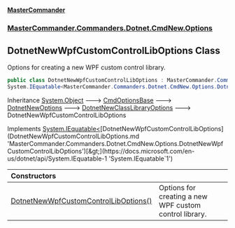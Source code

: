 #### [MasterCommander](MasterCommander.md 'MasterCommander')
### [MasterCommander.Commanders.Dotnet.CmdNew.Options](MasterCommander.md#MasterCommander.Commanders.Dotnet.CmdNew.Options 'MasterCommander.Commanders.Dotnet.CmdNew.Options')

## DotnetNewWpfCustomControlLibOptions Class

Options for creating a new WPF custom control library.

```csharp
public class DotnetNewWpfCustomControlLibOptions : MasterCommander.Commanders.Dotnet.CmdNew.Options.DotnetNewClassLibraryOptions,
System.IEquatable<MasterCommander.Commanders.Dotnet.CmdNew.Options.DotnetNewWpfCustomControlLibOptions>
```

Inheritance [System.Object](https://docs.microsoft.com/en-us/dotnet/api/System.Object 'System.Object') &#129106; [CmdOptionsBase](CmdOptionsBase.md 'MasterCommander.Core.CmdOptionsBase') &#129106; [DotnetNewOptions](DotnetNewOptions.md 'MasterCommander.Commanders.Dotnet.CmdNew.Options.DotnetNewOptions') &#129106; [DotnetNewClassLibraryOptions](DotnetNewClassLibraryOptions.md 'MasterCommander.Commanders.Dotnet.CmdNew.Options.DotnetNewClassLibraryOptions') &#129106; DotnetNewWpfCustomControlLibOptions

Implements [System.IEquatable&lt;](https://docs.microsoft.com/en-us/dotnet/api/System.IEquatable-1 'System.IEquatable`1')[DotnetNewWpfCustomControlLibOptions](DotnetNewWpfCustomControlLibOptions.md 'MasterCommander.Commanders.Dotnet.CmdNew.Options.DotnetNewWpfCustomControlLibOptions')[&gt;](https://docs.microsoft.com/en-us/dotnet/api/System.IEquatable-1 'System.IEquatable`1')

| Constructors | |
| :--- | :--- |
| [DotnetNewWpfCustomControlLibOptions()](DotnetNewWpfCustomControlLibOptions.DotnetNewWpfCustomControlLibOptions().md 'MasterCommander.Commanders.Dotnet.CmdNew.Options.DotnetNewWpfCustomControlLibOptions.DotnetNewWpfCustomControlLibOptions()') | Options for creating a new WPF custom control library. |
